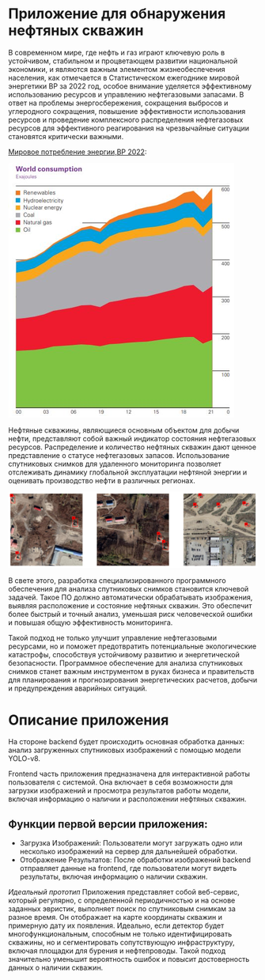 # Приложение для обнаружения нефтяных скважин
В современном мире, где нефть и газ играют ключевую роль в устойчивом, стабильном и процветающем развитии национальной экономики, и являются важным элементом жизнеобеспечения населения, как отмечается в Статистическом ежегоднике мировой энергетики BP за 2022 год, особое внимание уделяется эффективному использованию ресурсов и управлению нефтегазовыми запасами. В ответ на проблемы энергосбережения, сокращения выбросов и углеродного сокращения, повышение эффективности использования ресурсов и проведение комплексного распределения нефтегазовых ресурсов для эффективного реагирования на чрезвычайные ситуации становятся критически важными.

[Мировое потребление энергии,BP 2022](https://www.bp.com/content/dam/bp/business-sites/en/global/corporate/pdfs/energy-economics/statistical-review/bp-stats-review-2022-full-report.pdf):

![Мирвоое потребление энергии](bp2022.jpg "Мирвоое потребление энергии")

Нефтяные скважины, являющиеся основным объектом для добычи нефти, представляют собой важный индикатор состояния нефтегазовых ресурсов. Распределение и количество нефтяных скважин дают ценное представление о статусе нефтегазовых запасов. Использование спутниковых снимков для удаленного мониторинга позволяет отслеживать динамику глобальной эксплуатации нефтяной энергии и оценивать производство нефти в различных регионах.

![Примеры из датасета](dataset_image.png "Примеры из датасета")

В свете этого, разработка специализированного программного обеспечения для анализа спутниковых снимков становится ключевой задачей. Такое ПО должно автоматически обрабатывать изображения, выявляя расположение и состояние нефтяных скважин. Это обеспечит более быстрый и точный анализ, уменьшая риск человеческой ошибки и повышая общую эффективность мониторинга.

Такой подход не только улучшит управление нефтегазовыми ресурсами, но и поможет предотвратить потенциальные экологические катастрофы, способствуя устойчивому развитию и энергетической безопасности. Программное обеспечение для анализа спутниковых снимков станет важным инструментом в руках бизнеса и правительств для планирования и прогнозирования энергетических расчетов, добычи и предупреждения аварийных ситуаций.

# Описание приложения

На стороне backend будет происходить основная обработка данных: анализ загруженных спутниковых изображений c помощью модели YOLO-v8.

Frontend часть приложения предназначена для интерактивной работы пользователя с системой. 
Она включает в себя возможности для загрузки изображений и просмотра результатов работы модели, включая информацию о наличии и расположении нефтяных скважин.

## Функции первой версии приложения:

- Загрузка Изображений: Пользователи могут загружать одно или несколько изображений на сервер для дальнейшей обработки.
- Отображение Результатов: После обработки изображений backend отправляет данные на frontend, где пользователи могут видеть результаты, включая информацию о наличии скважин.

*Идеальный прототип*
Приложения представляет собой веб-сервис, который регулярно, с определенной периодичностью и на основе заданных эвристик, выполняет поиск по спутниковым снимкам за разное время. Он отображает на карте координаты скважин и примерную дату их появления. Идеально, если детектор будет многофункциональным, способным не только идентифицировать скважины, но и сегментировать сопутствующую инфраструктуру, включая площадки для бурения и нефтепроводы. Такой подход значительно уменьшит вероятность ошибок и повысит достоверность данных о наличии скважин.
